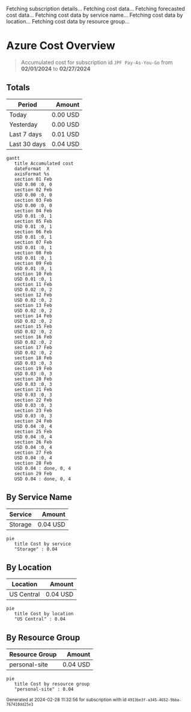 Fetching subscription details...
Fetching cost data...
Fetching forecasted cost data...
Fetching cost data by service name...
Fetching cost data by location...
Fetching cost data by resource group...
# Azure Cost Overview

> Accumulated cost for subscription id `JPF Pay-As-You-Go` from **02/01/2024** to **02/27/2024**

## Totals

|Period|Amount|
|---|---:|
|Today|0.00 USD|
|Yesterday|0.00 USD|
|Last 7 days|0.01 USD|
|Last 30 days|0.04 USD|

```mermaid
gantt
   title Accumulated cost
   dateFormat  X
   axisFormat %s
   section 01 Feb
   USD 0.00 :0, 0
   section 02 Feb
   USD 0.00 :0, 0
   section 03 Feb
   USD 0.00 :0, 0
   section 04 Feb
   USD 0.01 :0, 1
   section 05 Feb
   USD 0.01 :0, 1
   section 06 Feb
   USD 0.01 :0, 1
   section 07 Feb
   USD 0.01 :0, 1
   section 08 Feb
   USD 0.01 :0, 1
   section 09 Feb
   USD 0.01 :0, 1
   section 10 Feb
   USD 0.01 :0, 1
   section 11 Feb
   USD 0.02 :0, 2
   section 12 Feb
   USD 0.02 :0, 2
   section 13 Feb
   USD 0.02 :0, 2
   section 14 Feb
   USD 0.02 :0, 2
   section 15 Feb
   USD 0.02 :0, 2
   section 16 Feb
   USD 0.02 :0, 2
   section 17 Feb
   USD 0.02 :0, 2
   section 18 Feb
   USD 0.03 :0, 3
   section 19 Feb
   USD 0.03 :0, 3
   section 20 Feb
   USD 0.03 :0, 3
   section 21 Feb
   USD 0.03 :0, 3
   section 22 Feb
   USD 0.03 :0, 3
   section 23 Feb
   USD 0.03 :0, 3
   section 24 Feb
   USD 0.04 :0, 4
   section 25 Feb
   USD 0.04 :0, 4
   section 26 Feb
   USD 0.04 :0, 4
   section 27 Feb
   USD 0.04 :0, 4
   section 28 Feb
   USD 0.04 : done, 0, 4
   section 29 Feb
   USD 0.04 : done, 0, 4
```

## By Service Name

|Service|Amount|
|---|---:|
|Storage|0.04 USD|

```mermaid
pie
   title Cost by service
   "Storage" : 0.04
```

## By Location

|Location|Amount|
|---|---:|
|US Central|0.04 USD|

```mermaid
pie
   title Cost by location
   "US Central" : 0.04
```

## By Resource Group

|Resource Group|Amount|
|---|---:|
|personal-site|0.04 USD|

```mermaid
pie
   title Cost by resource group
   "personal-site" : 0.04
```

<sup>Generated at 2024-02-28 11:32:56 for subscription with id `4913be3f-a345-4652-9bba-767418dd25e3`</sup>

